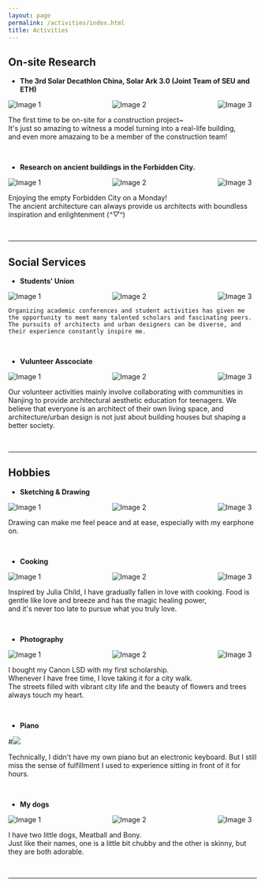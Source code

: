 ```yaml
---
layout: page
permalink: /activities/index.html
title: Activities
---
```


<style>  
  .image-container {  
    display: flex;  
    justify-content: space-between;  
    align-items: center;  
  }  
    
  .image-container img {  
    margin-right: 10px; /* 设置图片之间的空格大小 */  
  }  
</style>  
  
## On-site Research 

- **The 3rd Solar Decathlon China, Solar Ark 3.0 (Joint Team of SEU and ETH)**

<div class="image-container">  
  <img src="/images/zb1.jpg" alt="Image 1">  
  <img src="/images/zb2.jpg" alt="Image 2">  
  <img src="/images/zb3.jpg" alt="Image 3">  
</div> 

  The first time to be on-site for a construction project~<br> 
  It's just so amazing to witness a model turning into a real-life building,<br>
  and even more amazaing to be a member of the construction team!

<br>

- **Research on ancient buildings in the Forbidden City.**

<div class="image-container">  
  <img src="/images/gg1.jpg" alt="Image 1">  
  <img src="/images/gg2.jpg" alt="Image 2">  
  <img src="/images/gg3.jpg" alt="Image 3">  
</div> 

  Enjoying the empty Forbidden City on a Monday!<br>
    The ancient architecture can always provide us architects with boundless inspiration and enlightenment (*^▽^*)

<br>

---


## Social Services

- **Students' Union**

<div class="image-container">  
  <img src="/images/txl1.jpg" alt="Image 1">  
  <img src="/images/txl2.jpg" alt="Image 2">  
  <img src="/images/txl3.jpg" alt="Image 3">  
</div> 

    Organizing academic conferences and student activities has given me the opportunity to meet many talented scholars and fascinating peers. The pursuits of architects and urban designers can be diverse, and their experience constantly inspire me.

<br>

- **Vulunteer Asscociate**

<div class="image-container">  
  <img src="/images/zy1.jpg" alt="Image 1">  
  <img src="/images/zy2.jpg" alt="Image 2">  
  <img src="/images/zy3.jpg" alt="Image 3">  
</div> 

  Our volunteer activities mainly involve collaborating with communities in Nanjing to provide architectural aesthetic education for teenagers. We believe that everyone is an architect of their own living space, and architecture/urban design is not just about building houses but shaping a better society.

<br>

---


## Hobbies

- **Sketching & Drawing**

<div class="image-container">  
  <img src="/images/skt1.jpg" alt="Image 1">  
  <img src="/images/skt2.jpg" alt="Image 2">  
  <img src="/images/skt3.jpg" alt="Image 3">  
</div> 

Drawing can make me feel peace and at ease, especially with my earphone on.

<br>

- **Cooking**

<div class="image-container">  
  <img src="/images/ck1.jpg" alt="Image 1">  
  <img src="/images/ck2.jpg" alt="Image 2">  
  <img src="/images/ck3.jpg" alt="Image 3">  
</div> 

  Inspired by Julia Child, I have gradually fallen in love with cooking. 
  Food is gentle like love and breeze and has the magic healing power,<br> 
  and it's never too late to pursue what you truly love.

<br>

- **Photography**

<div class="image-container">  
  <img src="/images/photo1.jpg" alt="Image 1">  
  <img src="/images/photo2.jpg" alt="Image 2">  
  <img src="/images/photo3.jpg" alt="Image 3">  
</div> 

  I bought my Canon LSD with my first scholarship.<br>
  Whenever I have free time, I love taking it for a city walk. <br>
  The streets filled with vibrant city life and the beauty of flowers and trees always touch my heart.

<br>

- **Piano**

#<img src="/images/prelection1.JPG">

  Technically, I didn't have my own piano but an electronic keyboard.
  But I still miss the sense of fulfillment I used to experience sitting in front of it for hours.

<br>

- **My dogs**

<div class="image-container">  
  <img src="/images/dog1.jpg" alt="Image 1">  
  <img src="/images/dog2.jpg" alt="Image 2">  
  <img src="/images/dog3.jpg" alt="Image 3">  
</div> 

I have two little dogs, Meatball and Bony.<br> 
Just like their names, one is a little bit chubby and the other is skinny, but they are both adorable.

<br>

---

